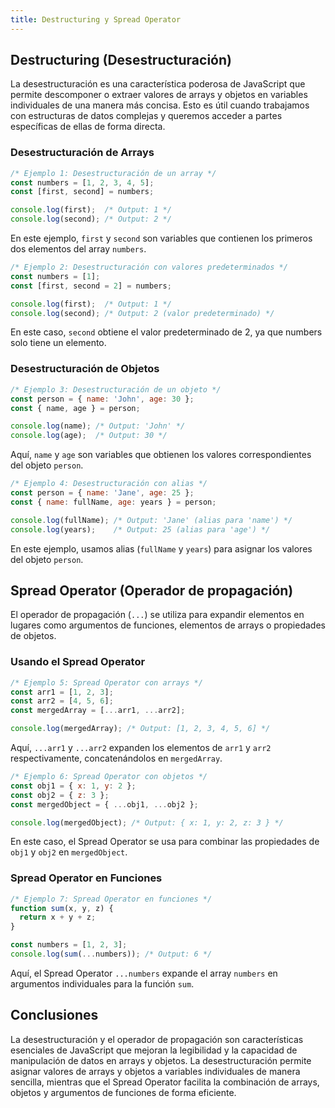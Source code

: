 ```yaml
---
title: Destructuring y Spread Operator
---
```


## Destructuring (Desestructuración)

La desestructuración es una característica poderosa de JavaScript que permite descomponer o extraer valores de arrays y objetos en variables individuales de una manera más concisa. Esto es útil cuando trabajamos con estructuras de datos complejas y queremos acceder a partes específicas de ellas de forma directa.

### Desestructuración de Arrays

```javascript
/* Ejemplo 1: Desestructuración de un array */
const numbers = [1, 2, 3, 4, 5];
const [first, second] = numbers;

console.log(first);  /* Output: 1 */
console.log(second); /* Output: 2 */
```

En este ejemplo, `first` y `second` son variables que contienen los primeros dos elementos del array `numbers`.

```javascript
/* Ejemplo 2: Desestructuración con valores predeterminados */
const numbers = [1];
const [first, second = 2] = numbers;

console.log(first);  /* Output: 1 */
console.log(second); /* Output: 2 (valor predeterminado) */
```

En este caso, `second` obtiene el valor predeterminado de 2, ya que numbers solo tiene un elemento.

### Desestructuración de Objetos

```javascript
/* Ejemplo 3: Desestructuración de un objeto */
const person = { name: 'John', age: 30 };
const { name, age } = person;

console.log(name); /* Output: 'John' */
console.log(age);  /* Output: 30 */
```
Aquí, `name` y `age` son variables que obtienen los valores correspondientes del objeto `person`.

```javascript
/* Ejemplo 4: Desestructuración con alias */
const person = { name: 'Jane', age: 25 };
const { name: fullName, age: years } = person;

console.log(fullName); /* Output: 'Jane' (alias para 'name') */
console.log(years);    /* Output: 25 (alias para 'age') */
```

En este ejemplo, usamos alias (`fullName` y `years`) para asignar los valores del objeto `person`.

## Spread Operator (Operador de propagación)

El operador de propagación (`...`) se utiliza para expandir elementos en lugares como argumentos de funciones, elementos de arrays o propiedades de objetos.

### Usando el Spread Operator

```javascript
/* Ejemplo 5: Spread Operator con arrays */
const arr1 = [1, 2, 3];
const arr2 = [4, 5, 6];
const mergedArray = [...arr1, ...arr2];

console.log(mergedArray); /* Output: [1, 2, 3, 4, 5, 6] */
```

Aquí, `...arr1` y `...arr2` expanden los elementos de `arr1` y `arr2` respectivamente, concatenándolos en `mergedArray`.

```javascript
/* Ejemplo 6: Spread Operator con objetos */
const obj1 = { x: 1, y: 2 };
const obj2 = { z: 3 };
const mergedObject = { ...obj1, ...obj2 };

console.log(mergedObject); /* Output: { x: 1, y: 2, z: 3 } */
```

En este caso, el Spread Operator se usa para combinar las propiedades de `obj1` y `obj2` en `mergedObject`.

### Spread Operator en Funciones

```javascript
/* Ejemplo 7: Spread Operator en funciones */
function sum(x, y, z) {
  return x + y + z;
}

const numbers = [1, 2, 3];
console.log(sum(...numbers)); /* Output: 6 */
```

Aquí, el Spread Operator `...numbers` expande el array `numbers` en argumentos individuales para la función `sum`.

## Conclusiones

La desestructuración y el operador de propagación son características esenciales de JavaScript que mejoran la legibilidad y la capacidad de manipulación de datos en arrays y objetos. La desestructuración permite asignar valores de arrays y objetos a variables individuales de manera sencilla, mientras que el Spread Operator facilita la combinación de arrays, objetos y argumentos de funciones de forma eficiente.